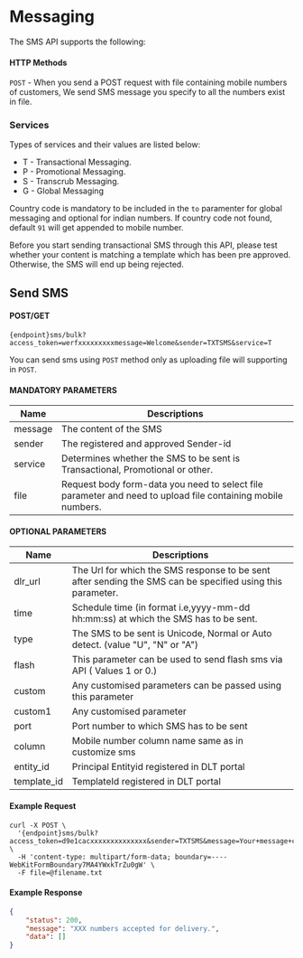 # Messaging

The SMS API supports the following:

#### HTTP Methods 

`POST` - When you send a POST request with file containing mobile numbers of customers, We send SMS message you specify to all the numbers exist in file.

### Services

Types of services and their values are listed below:

* T - Transactional Messaging.
* P - Promotional Messaging.
* S - Transcrub Messaging.
* G - Global Messaging

Country code is mandatory to be included in the `to` paramenter for global messaging and optional for indian numbers. If country code not found, default `91` will get appended to mobile number.

Before you start sending transactional SMS through this API, please test whether your content is matching a template which has been pre approved. Otherwise, the SMS will end up being rejected.

## Send SMS

#### POST/GET

```
{endpoint}sms/bulk?access_token=werfxxxxxxxxxmessage=Welcome&sender=TXTSMS&service=T
```

You can send sms using `POST`  method only as uploading file will supporting in 
`POST`.


####  MANDATORY PARAMETERS

| Name     | Descriptions |
|----------|--------------|
| message | The content of the SMS |
| sender | The registered and approved Sender-id |
| service | Determines whether the SMS to be sent is Transactional, Promotional or other. |
| file | Request body form-data you need to select file parameter and need to upload file containing mobile numbers. |


####  OPTIONAL PARAMETERS


| Name     | Descriptions |
|----------|--------------|
| dlr_url | The Url for which the SMS response to be sent after sending the SMS can be specified using this parameter. |
| time |  Schedule time (in format i.e,yyyy-mm-dd hh:mm:ss) at which the SMS has to be sent. |
| type | The SMS to be sent is Unicode, Normal or Auto detect. (value "U", "N" or "A") |
| flash | This parameter can be used to send flash sms via API ( Values 1 or 0.) |
| custom | Any customised parameters can be passed  using this parameter |
| custom1 | Any customised parameter |
| port | Port number to which SMS has to be sent |
| column | Mobile number column name same as in customize sms |
| entity_id | Principal Entityid registered in DLT portal |
| template_id | TemplateId registered in DLT portal|

#### Example Request

```
curl -X POST \
  '{endpoint}sms/bulk?access_token=d9e1cacxxxxxxxxxxxxxx&sender=TXTSMS&message=Your+message+content&service=T' \
  -H 'content-type: multipart/form-data; boundary=----WebKitFormBoundary7MA4YWxkTrZu0gW' \
  -F file=@filename.txt
```

#### Example Response

```json
{
    "status": 200,
    "message": "XXX numbers accepted for delivery.",
    "data": []
}
```